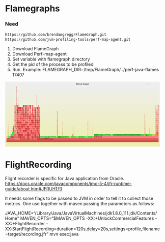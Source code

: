 # Flamegraphs

### Need

```
https://github.com/brendangregg/FlameGraph.git
https://github.com/jvm-profiling-tools/perf-map-agent.git
```

1. Download FlameGraph
2. Download Perf-map-agent
3. Set variable with flamegraph directory 
4. Get the pid of the process to be profiled
5. Run. Example: FLAMEGRAPH\_DIR=/tmp/FlameGraph/ ./perf-java-flames  17407

![FlameGraph Example](./flame_graphs/pictures/flamegraph-scroll.12ks.svg)

# FlightRecording
Flight recorder is specific for Java application from Oracle.
https://docs.oracle.com/javacomponents/jmc-5-4/jfr-runtime-guide/about.htm#JFRUH170

It needs some flags to be passed to JVM in order to tell it to collect those metrics.
One use together with maven passing the parameters as follows:

JAVA\_HOME=“/Library/Java/JavaVirtualMachines/jdk1.8.0\_111.jdk/Contents/Home” MAVEN\_OPTS=“$MAVEN\_OPTS -XX:+UnlockCommercialFeatures -XX:+FlightRecorder -XX:StartFlightRecording=duration=120s,delay=20s,settings=profile,filename=target/recording.jfr” mvn exec:java
